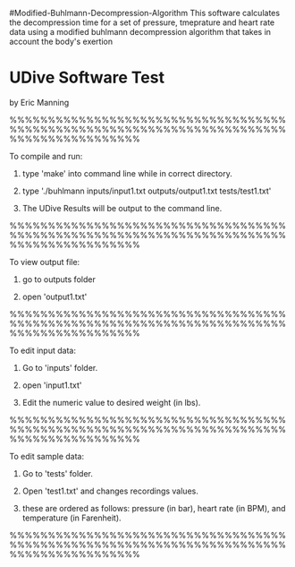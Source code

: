 #Modified-Buhlmann-Decompression-Algorithm
This software calculates the decompression time for a set of pressure, tmeprature and heart rate data using a modified buhlmann decompression algorithm that takes in account the body's exertion

# UDive Software Test
by Eric Manning

%%%%%%%%%%%%%%%%%%%%%%%%%%%%%%%%%%%%%%%%%%%%%%%%%%%%%%%%%%%%%%%%%%%%%%%%%%%%%%%%%%%%%%%%%

To compile and run:

1) type 'make' into command line while in correct directory. 

2) type './buhlmann inputs/input1.txt outputs/output1.txt tests/test1.txt'

3) The UDive Results will be output to the command line. 

%%%%%%%%%%%%%%%%%%%%%%%%%%%%%%%%%%%%%%%%%%%%%%%%%%%%%%%%%%%%%%%%%%%%%%%%%%%%%%%%%%%%%%%%%

To view output file:

1) go to outputs folder 

2) open 'output1.txt'

%%%%%%%%%%%%%%%%%%%%%%%%%%%%%%%%%%%%%%%%%%%%%%%%%%%%%%%%%%%%%%%%%%%%%%%%%%%%%%%%%%%%%%%%%

To edit input data:

1) Go to 'inputs' folder.

2) open 'input1.txt'

3) Edit the numeric value to desired weight (in lbs).

%%%%%%%%%%%%%%%%%%%%%%%%%%%%%%%%%%%%%%%%%%%%%%%%%%%%%%%%%%%%%%%%%%%%%%%%%%%%%%%%%%%%%%%%%

To edit sample data:

1) Go to 'tests' folder.

2) Open 'test1.txt' and changes recordings values.

3) these are ordered as follows: pressure (in bar), heart rate (in BPM), and temperature (in Farenheit).

%%%%%%%%%%%%%%%%%%%%%%%%%%%%%%%%%%%%%%%%%%%%%%%%%%%%%%%%%%%%%%%%%%%%%%%%%%%%%%%%%%%%%%%%%